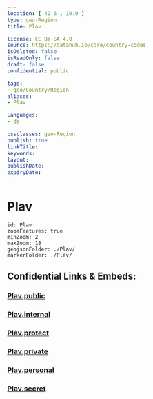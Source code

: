 ```yaml
---
location: [ 42.6 , 19.9 ] 
type: geo-Region
title: Plav

license: CC BY-SA 4.0
source: https://datahub.io/core/country-codes
isDeleted: false
isReadOnly: false
draft: false
confidential: public

tags:
- geo/Country/Region
aliases:
- Plav

Languages:
- de

cssclasses: geo-Region
publish: true
linkTitle: 
keywords: 
layout: 
publishDate: 
expiryDate: 
---
```


# Plav

```leaflet
id: Plav
zoomFeatures: true 
minZoom: 2 
maxZoom: 18
geojsonFolder: ./Plav/
markerFolder: ./Plav/
```


## Confidential Links & Embeds: 

### [Plav.public](/_public/\Earth\Continent\Europe\Europe~South\Montenegro\Municipalities~MontenegroPlav.public.md) 

### [Plav.internal](/_internal/\Earth\Continent\Europe\Europe~South\Montenegro\Municipalities~MontenegroPlav.internal.md) 

### [Plav.protect](/_protect/\Earth\Continent\Europe\Europe~South\Montenegro\Municipalities~MontenegroPlav.protect.md) 

### [Plav.private](/_private/\Earth\Continent\Europe\Europe~South\Montenegro\Municipalities~MontenegroPlav.private.md) 

### [Plav.personal](/_personal/\Earth\Continent\Europe\Europe~South\Montenegro\Municipalities~MontenegroPlav.personal.md) 

### [Plav.secret](/_secret/\Earth\Continent\Europe\Europe~South\Montenegro\Municipalities~MontenegroPlav.secret.md)

